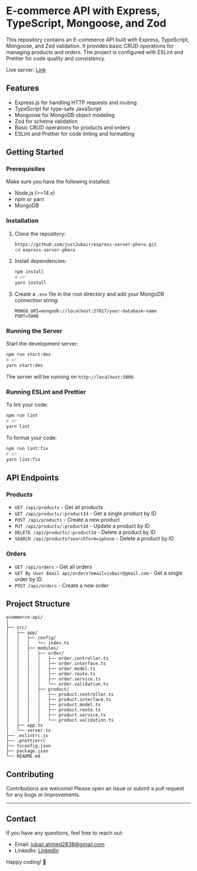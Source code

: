 # E-commerce API with Express, TypeScript, Mongoose, and Zod

This repository contains an E-commerce API built with Express, TypeScript, Mongoose, and Zod validation. It provides basic CRUD operations for managing products and orders. The project is configured with ESLint and Prettier for code quality and consistency.

Live server: [Link](https://express-server-phero.vercel.app)

## Features

- Express.js for handling HTTP requests and routing
- TypeScript for type-safe JavaScript
- Mongoose for MongoDB object modeling
- Zod for schema validation
- Basic CRUD operations for products and orders
- ESLint and Prettier for code linting and formatting

## Getting Started

### Prerequisites

Make sure you have the following installed:

- Node.js (>=14.x)
- npm or yarn
- MongoDB

### Installation

1. Clone the repository:

   ```bash
   https://github.com/justJubair/express-server-phero.git
   cd express-server-phero
   ```

2. Install dependencies:

   ```bash
   npm install
   # or
   yarn install
   ```

3. Create a `.env` file in the root directory and add your MongoDB connection string:

   ```env
   MONGO_URI=mongodb://localhost:27017/your-database-name
   PORT=5000
   ```

### Running the Server

Start the development server:

```bash
npm run start:dev
# or
yarn start:dev
```

The server will be running on `http://localhost:5000`.

### Running ESLint and Prettier

To lint your code:

```bash
npm run lint
# or
yarn lint
```

To format your code:

```bash
npm run lint:fix
# or
yarn lint:fix
```

## API Endpoints

### Products

- `GET /api/products` - Get all products
- `GET /api/products/:productId` - Get a single product by ID
- `POST /api/products` - Create a new product
- `PUT /api/products/:productId` - Update a product by ID
- `DELETE /api/products/:productId` - Delete a product by ID
- `SEARCH /api/products?searchTerm=iphone` - Delete a product by ID

### Orders

- `GET /api/orders` - Get all orders
- `GET By User Email api/orders?email=jubair@gmail.com` - Get a single order by ID
- `POST /api/orders` - Create a new order

## Project Structure

```
ecommerce-api/
│
├── src/
│   ├── app/
│   │   ├── config/
│   │   │   └── index.ts
│   │   ├── modules/
│   │   │   ├── order/
│   │   │   │   ├── order.controller.ts
│   │   │   │   ├── order.interface.ts
│   │   │   │   ├── order.model.ts
│   │   │   │   ├── order.route.ts
│   │   │   │   ├── order.service.ts
│   │   │   │   └── order.validation.ts
│   │   │   ├── product/
│   │   │   │   ├── product.controller.ts
│   │   │   │   ├── product.interface.ts
│   │   │   │   ├── product.model.ts
│   │   │   │   ├── product.route.ts
│   │   │   │   ├── product.service.ts
│   │   │   │   └── product.validation.ts
│   ├── app.ts
│   └── server.ts
├── .eslintrc.js
├── .prettierrc
├── tsconfig.json
├── package.json
└── README.md
```

## Contributing

Contributions are welcome! Please open an issue or submit a pull request for any bugs or improvements.

---

## Contact

If you have any questions, feel free to reach out:

- Email: jubair.ahmed2838@gmail.com
- LinkedIn: [LinkedIn](https://www.linkedin.com/in/jubairdev/)

Happy coding! 🚀
